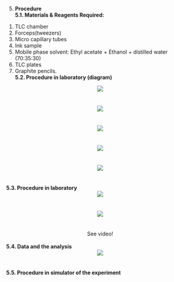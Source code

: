 5. <b>Procedure</b> </br>
<b>5.1. Materials & Reagents Required: </b></br>
1)	TLC chamber </br>
2)	Forceps(tweezers)</br>
3)	Micro capillary tubes</br>
4)	Ink sample </br>
5)	Mobile phase solvent: Ethyl acetate + Ethanol + distilled water (70:35:30)</br>
6)	TLC plates</br>
7)	Graphite pencils.</br>
<b>5.2. Procedure in laboratory (diagram)</b></br>
<center><Img src ="!img](2-2.png)"></center><br></br>
<center><Img src ="![img](3-1.png)"></center><br></br>
<center><Img src ="![img](4-1.png)"></center><br></br>
<center><Img src ="![img](5-1.png)"></center><br></br>
<center><Img src ="![img](6-1.png))"></center><br></br>
<b>5.3. Procedure in laboratory</b></br>
<center><Img src ="![img](7-1.jpg)"></center><br></br>
<center><Img src ="![img](8-1.jpg)"></center><br></br>
<center>See video!</center> </br>
<b>5.4. Data and the analysis</b></br>
<center><Img src ="![img](9-1.png)"></center><br></br>
<b>5.5. Procedure in simulator of the experiment</b></br>